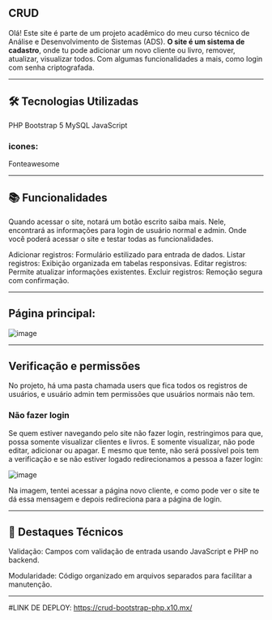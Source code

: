 ## CRUD

Olá! Este site é parte de um projeto acadêmico do meu curso técnico de Análise e Desenvolvimento de Sistemas (ADS). **O site é um sistema de cadastro**, onde tu pode adicionar um novo cliente ou livro, remover, atualizar, visualizar todos. Com algumas funcionalidades a mais, como login com senha criptografada.

---

## 🛠 Tecnologias Utilizadas
PHP
Bootstrap 5
MySQL
JavaScript

### icones:
Fonteawesome

---
  
## 📚 Funcionalidades

Quando acessar o site, notará um botão escrito saiba mais. Nele, encontrará as informações para login de usuário normal e admin. Onde você poderá acessar o site e testar todas as funcionalidades. 

Adicionar registros: Formulário estilizado para entrada de dados.
Listar registros: Exibição organizada em tabelas responsivas.
Editar registros: Permite atualizar informações existentes.
Excluir registros: Remoção segura com confirmação.

---


## Página principal: 

![image](https://github.com/user-attachments/assets/90ff34e5-1343-4345-82ae-7234fa2c1ae5)

---

## Verificação e permissões

No projeto, há uma pasta chamada users que fica todos os registros de usuários, e usuário admin tem permissões que usuários normais não tem.
### Não fazer login
Se quem estiver navegando pelo site não fazer login, restringimos para que, possa somente visualizar clientes e livros. E somente visualizar, não pode editar, adicionar ou apagar. E mesmo que tente, não será possível pois tem a verificação e se não estiver logado redirecionamos a pessoa a fazer login:

![image](https://github.com/user-attachments/assets/99581836-d347-472a-bb87-ab7cf0b8eca9)

Na imagem, tentei acessar a página novo cliente, e como pode ver o site te dá essa mensagem e depois redireciona para a página de login. 


---

## 🌟 Destaques Técnicos
Validação:
Campos com validação de entrada usando JavaScript e PHP no backend.

Modularidade:
Código organizado em arquivos separados para facilitar a manutenção.

---

#LINK DE DEPLOY: https://crud-bootstrap-php.x10.mx/






